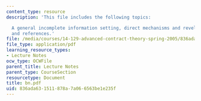 ```yaml
---
content_type: resource
description: 'This file includes the following topics:

  A general incomplete information setting, direct mechanisms and revelation principle,
  and references.'
file: /media/courses/14-129-advanced-contract-theory-spring-2005/836ada631511878a7a066563be1e235f_bn.pdf
file_type: application/pdf
learning_resource_types:
- Lecture Notes
ocw_type: OCWFile
parent_title: Lecture Notes
parent_type: CourseSection
resourcetype: Document
title: bn.pdf
uid: 836ada63-1511-878a-7a06-6563be1e235f
---
```


